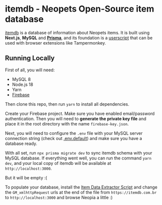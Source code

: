 # itemdb - Neopets Open-Source item database

[itemdb](https://itemdb.com.br/) is a database of information about Neopets items. It is built using **Next.js**, **MySQL** and **[Prisma](https://www.prisma.io/docs)**, and its foundation is a [userscript](https://github.com/lucca180/itemdb/blob/main/userscripts/itemDataExtractor.user.js) that can be used with browser extensions like Tampermonkey.

## Running Locally

First of all, you will need:

- MySQL 8
- Node.js 18
- Yarn
- [Firebase](https://console.firebase.google.com/u/0/)

Then clone this repo, then run `yarn` to install all dependencies.

Create your Firebase project. Make sure you have enabled email/password authentication. Then you will need to **generate the private key file** and place it in the root directory with the name `firebase-key.json`.

Next, you will need to configure the `.env` file with your MySQL server connection string (check out [.env.default](https://github.com/lucca180/itemdb/blob/main/.env.default)) and make sure you have a database ready.

With all set, run `npx prisma migrate dev` to sync itemdb schema with your MySQL database. If everything went well, you can run the command `yarn dev`, and your local copy of itemdb will be available at `http://localhost:3000`.

But it will be empty :(

To populate your database, install the [Item Data Extractor Script](https://github.com/lucca180/itemdb/blob/main/userscripts/itemDataExtractor.user.js) and change the `GM_xmlhttpRequest` urls at the end of the file from `https://itemdb.com.br` to `http://localhost:3000` and browse Neopia a little :)

